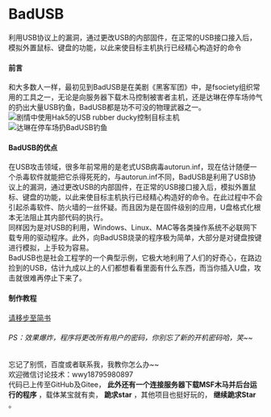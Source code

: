 # BadUSB
利用USB协议上的漏洞，通过更改USB的内部固件，在正常的USB接口接入后，模拟外置鼠标、键盘的功能，以此来使目标主机执行已经精心构造好的命令  

#### 前言
和大多数人一样，最初见到BadUSB是在美剧《黑客军团》中，是fsociety组织常用的工具之一，无论是向服务器下载木马控制被害者主机，还是达琳在停车场帅气的扔出大量USB钓鱼，BadUSB都是功不可没的物理武器之一。  
![剧情中使用Hak5的USB rubber ducky控制目标主机](https://upload-images.jianshu.io/upload_images/11477676-71045c807dac0df6.png?imageMogr2/auto-orient/strip%7CimageView2/2/w/554/format/webp "badusb")   
![达琳在停车场扔BadUSB钓鱼](https://upload-images.jianshu.io/upload_images/11477676-3d1f812778254931.png?imageMogr2/auto-orient/strip%7CimageView2/2/w/554/format/webp "badusb")  
#### BadUSB的优点  
在USB攻击领域，很多年前常用的是老式USB病毒autorun.inf，现在估计随便一个杀毒软件就能把它杀得死死的，与autorun.inf不同，BadUSB是利用了USB协议上的漏洞，通过更改USB的内部固件，在正常的USB接口接入后，模拟外置鼠标、键盘的功能，以此来使目标主机执行已经精心构造好的命令。在此过程中不会引起杀毒软件、防火墙的一丝怀疑。而且因为是在固件级别的应用，U盘格式化根本无法阻止其内部代码的执行。  
同样因为是对USB的利用，Windows、Linux、MAC等各类操作系统不必联网下载专用的驱动程序。此外，向BadUSB烧录的程序极为简单，大部分是对键盘按键进行模拟，上手较为容易。  
BadUSB也是社会工程学的一个典型示例，它极大地利用了人们的好奇心，在路边捡到的USB，估计九成以上的人们都想看看里面有什么东西，而当你插入U盘，攻击就很难再停止下来了。  

#### 制作教程  
[请移步至简书](https://www.jianshu.com/p/2b2b1dab85fe)  

###### PS：效果爆炸，程序将更改所有用户的密码，你别忘了新的开机密码哈，笑~~  
忘记了别慌，百度或者联系我，我教你怎么办~~  
欢迎微信讨论技术：wwy18795980897  
代码已上传至GitHub及Gitee， **此外还有一个连接服务器下载MSF木马并后台运行的程序** ，载体某宝就有卖， **跪求star** ，其他项目也挺好玩的， **继续跪求Star** 。
